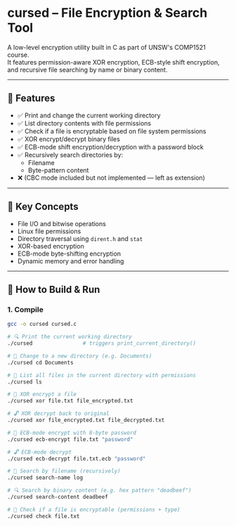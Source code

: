 # cursed – File Encryption & Search Tool

A low-level encryption utility built in C as part of UNSW's COMP1521 course.  
It features permission-aware XOR encryption, ECB-style shift encryption, and recursive file searching by name or binary content.

---

## 🔧 Features

- ✅ Print and change the current working directory
- ✅ List directory contents with file permissions
- ✅ Check if a file is encryptable based on file system permissions
- ✅ XOR encrypt/decrypt binary files
- ✅ ECB-mode shift encryption/decryption with a password block
- ✅ Recursively search directories by:
  - Filename
  - Byte-pattern content
- ❌ (CBC mode included but not implemented — left as extension)

---

## 🧠 Key Concepts

- File I/O and bitwise operations
- Linux file permissions
- Directory traversal using `dirent.h` and `stat`
- XOR-based encryption
- ECB-mode byte-shifting encryption
- Dynamic memory and error handling

---

## 🚀 How to Build & Run

### 1. Compile
```bash
gcc -o cursed cursed.c

# 🔍 Print the current working directory
./cursed                # triggers print_current_directory()

# 📁 Change to a new directory (e.g. Documents)
./cursed cd Documents

# 📂 List all files in the current directory with permissions
./cursed ls

# 🔐 XOR encrypt a file
./cursed xor file.txt file_encrypted.txt

# 🔓 XOR decrypt back to original
./cursed xor file_encrypted.txt file_decrypted.txt

# 🔐 ECB-mode encrypt with 8-byte password
./cursed ecb-encrypt file.txt "password"

# 🔓 ECB-mode decrypt
./cursed ecb-decrypt file.txt.ecb "password"

# 🔎 Search by filename (recursively)
./cursed search-name log

# 🔍 Search by binary content (e.g. hex pattern "deadbeef")
./cursed search-content deadbeef

# 🧪 Check if a file is encryptable (permissions + type)
./cursed check file.txt
